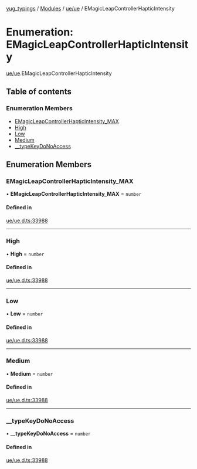 [yug_typings](../README.md) / [Modules](../modules.md) / [ue/ue](../modules/ue_ue.md) / EMagicLeapControllerHapticIntensity

# Enumeration: EMagicLeapControllerHapticIntensity

[ue/ue](../modules/ue_ue.md).EMagicLeapControllerHapticIntensity

## Table of contents

### Enumeration Members

- [EMagicLeapControllerHapticIntensity\_MAX](ue_ue.EMagicLeapControllerHapticIntensity.md#emagicleapcontrollerhapticintensity_max)
- [High](ue_ue.EMagicLeapControllerHapticIntensity.md#high)
- [Low](ue_ue.EMagicLeapControllerHapticIntensity.md#low)
- [Medium](ue_ue.EMagicLeapControllerHapticIntensity.md#medium)
- [\_\_typeKeyDoNoAccess](ue_ue.EMagicLeapControllerHapticIntensity.md#__typekeydonoaccess)

## Enumeration Members

### EMagicLeapControllerHapticIntensity\_MAX

• **EMagicLeapControllerHapticIntensity\_MAX** = `number`

#### Defined in

[ue/ue.d.ts:33988](https://github.com/YugMetaverse/yug_typings/blob/25cad34/ue/ue.d.ts#L33988)

___

### High

• **High** = `number`

#### Defined in

[ue/ue.d.ts:33988](https://github.com/YugMetaverse/yug_typings/blob/25cad34/ue/ue.d.ts#L33988)

___

### Low

• **Low** = `number`

#### Defined in

[ue/ue.d.ts:33988](https://github.com/YugMetaverse/yug_typings/blob/25cad34/ue/ue.d.ts#L33988)

___

### Medium

• **Medium** = `number`

#### Defined in

[ue/ue.d.ts:33988](https://github.com/YugMetaverse/yug_typings/blob/25cad34/ue/ue.d.ts#L33988)

___

### \_\_typeKeyDoNoAccess

• **\_\_typeKeyDoNoAccess** = `number`

#### Defined in

[ue/ue.d.ts:33988](https://github.com/YugMetaverse/yug_typings/blob/25cad34/ue/ue.d.ts#L33988)
